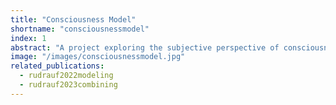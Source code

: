 ```yaml
---
title: "Consciousness Model"
shortname: "consciousnessmodel"
index: 1
abstract: "A project exploring the subjective perspective of consciousness using AI-driven modeling."
image: "/images/consciousnessmodel.jpg"
related_publications:
  - rudrauf2022modeling
  - rudrauf2023combining
---
```

